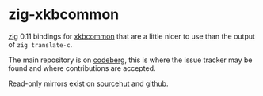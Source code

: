 # zig-xkbcommon

[zig](https://ziglang.org/) 0.11 bindings for
[xkbcommon](https://xkbcommon.org) that are a little
nicer to use than the output of `zig translate-c`.

The main repository is on [codeberg](https://codeberg.org/ifreund/zig-xkbcommon),
this is where the issue tracker may be found and where contributions are accepted.

Read-only mirrors exist on [sourcehut](https://git.sr.ht/~ifreund/zig-xkbcommon)
and [github](https://github.com/ifreund/zig-xkbcommon).

